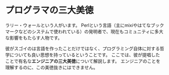 プログラマの三大美徳
===

ラリー・ウォールという人がいます。
Perlという言語（主にmixiやはてなブックマークなどのシステムで使われている）の発明者で、現在もコミュニティに多大な影響をもたらす人物です。

彼がスゴイのは言語を作ったことだけではなく、プログラミング自体に対する哲学についても良い思想を持っているということです。
ここでは、彼が提唱したことで有名な**エンジニアの三大美徳**について解説します。
エンジニアのことを理解するのに、この美徳抜きにはできません。


